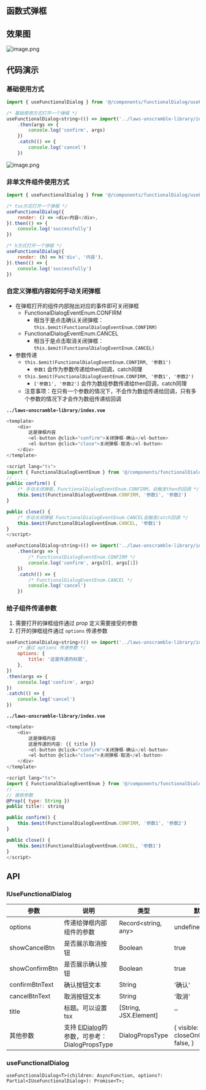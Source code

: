 ## 函数式弹框

## 效果图
![image.png](http://cdn.qiniu.barebear.cn/0f80578d-6e98-408b-93bd-93480289b5a2/6e31d48ed98d421b3c740431e.png)

## 代码演示
### 基础使用方式
```javascript
import { useFunctionalDialog } from '@/components/functionalDialog/useFunctionalDialog'

/* 基础使用方式打开一个弹框 */
useFunctionalDialog<string>(() => import('../laws-unscramble-library/index.vue'))
    .then(args => {
        console.log('confirm', args)
    })
    .catch(() => {
        console.log('cancel')
    })
```
![image.png](http://cdn.qiniu.barebear.cn/9106d48f-fa5f-432d-9e37-12a220ae1424/6e31d48ed98d421b3c740431f.png)

### 非单文件组件使用方式

```javascript
import { useFunctionalDialog } from '@/components/functionalDialog/useFunctionalDialog'

/* tsx方式打开一个弹框 */
useFunctionalDialog({
    render: () => <div>内容</div>,
}).then(() => {
    console.log('successfully')
})

/* h方式打开一个弹框 */
useFunctionalDialog({
    render: (h) => h('div', '内容'),
}).then(() => {
    console.log('successfully')
})

```



### 自定义弹框内容如何手动关闭弹框
- 在弹框打开的组件内部抛出对应的事件即可关闭弹框
  - FunctionalDialogEventEnum.CONFIRM
    - 相当于是点击确认关闭弹框：`this.$emit(FunctionalDialogEventEnum.CONFIRM)`
  - FunctionalDialogEventEnum.CANCEL
    - 相当于是点击取消关闭弹框：`this.$emit(FunctionalDialogEventEnum.CANCEL)`
- 参数传递
  - `this.$emit(FunctionalDialogEventEnum.CONFIRM, '参数1')`
    - `参数1` 会作为参数传递给then回调，catch同理
  - `this.$emit(FunctionalDialogEventEnum.CONFIRM, '参数1', '参数2')`
    - `['参数1', '参数2']` 会作为数组参数传递给then回调，catch同理
  - 注意事项：在只有一个参数的情况下，不会作为数组传递给回调，只有多个参数的情况下才会作为数组传递给回调

__`../laws-unscramble-library/index.vue`__
```javascript
<template>
    <div>
        这是弹框内容
        <el-button @click="confirm">关闭弹框-确认</el-button>
        <el-button @click="close">关闭弹框-取消</el-button>
    </div>
</template>

<script lang="ts">
import { FunctionalDialogEventEnum } from '@/components/functionalDialog/useFunctionalDialog'
// .....
public confirm() {
    /* 手动关闭弹框，FunctionalDialogEventEnum.CONFIRM。会触发then的回调 */
    this.$emit(FunctionalDialogEventEnum.CONFIRM, '参数1', '参数2') 
}

public close() {
    /* 手动关闭弹框 FunctionalDialogEventEnum.CANCEL会触发catch回调 */
    this.$emit(FunctionalDialogEventEnum.CANCEL, '参数1')
}
</script>
```

```javascript
useFunctionalDialog<string>(() => import('../laws-unscramble-library/index.vue'))
    .then(args => {
        /* FunctionalDialogEventEnum.CONFIRM */
        console.log('confirm', args[0], args[1])
    })
    .catch(() => {
        /* FunctionalDialogEventEnum.CANCEL */
        console.log('cancel')
    })
```

### 给子组件传递参数
1. 需要打开的弹框组件通过 prop 定义需要接受的参数
2. 打开的弹框组件通过 `options` 传递参数

```javascript
useFunctionalDialog<string>(() => import('../laws-unscramble-library/index.vue'), {
    /* 通过 options 传递参数 */
    options: {
        title: '这是传递的标题',
    },
})
.then(args => {
    console.log('confirm', args)
})
.catch(() => {
    console.log('cancel')
})
```

__`../laws-unscramble-library/index.vue`__
```javascript
<template>
    <div>
        这是弹框内容
        这是传递的内容: {{ title }}
        <el-button @click="confirm">关闭弹框-确认</el-button>
        <el-button @click="close">关闭弹框-取消</el-button>
    </div>
</template>

<script lang="ts">
import { FunctionalDialogEventEnum } from '@/components/functionalDialog/useFunctionalDialog'
// .....
// 接收参数
@Prop({ type: String })
public title!: string

public confirm() {
    this.$emit(FunctionalDialogEventEnum.CONFIRM, '参数1', '参数2') 
}

public close() {
    this.$emit(FunctionalDialogEventEnum.CANCEL, '参数1')
}
</script>
```


## API
### IUseFunctionalDialog
| 参数             | 说明                                                                                      | 类型                    | 默认值                                          |
|----------------|-----------------------------------------------------------------------------------------|-----------------------|----------------------------------------------|
| options        | 传递给弹框内部组件的参数                                                                            | Record<string, any>   | undefined                                    |
| showCancelBtn  | 是否展示取消按钮                                                                                | Boolean               | true                                         |
| showConfirmBtn | 是否展示确认按钮                                                                                | Boolean               | true                                         |
| confirmBtnText | 确认按钮文本                                                                                  | String                | '确认'                                         |
| cancelBtnText  | 取消按钮文本                                                                                  | String                | '取消'                                         |                                   |
| title          | 标题。可以设置tsx                                                                              | [String, JSX.Element] | ''                                           |
| 其他参数           | 支持 [ElDialog](https://element.eleme.cn/#/zh-CN/component/dialog)的参数，可参考：DialogPropsType | DialogPropsType       | { visible: true, closeOnClickModal: false, } | 

### useFunctionalDialog
`useFunctionalDialog<T>(children: AsyncFunction, options?: Partial<IUseFunctionalDialog>): Promise<T>;`
